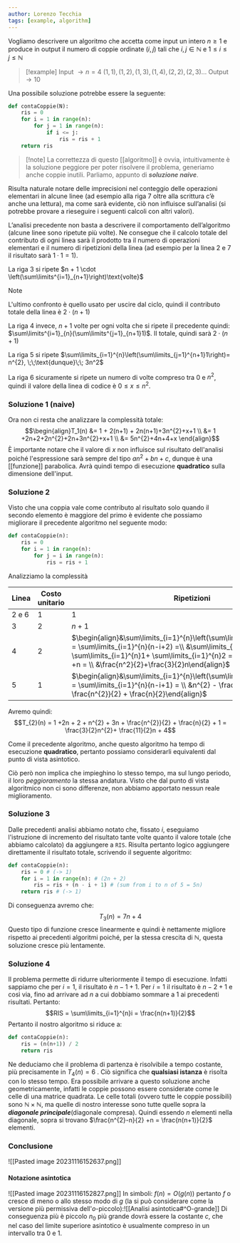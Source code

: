 ```yaml
---
author: Lorenzo Tecchia
tags: [example, algorithm]
---
```

Vogliamo descrivere un algoritmo che accetta come input un intero $n \geq 1$ e produce in output il numero di coppie ordinate $(i,j)$ tali che $i,j \in \mathbb{N}$ e $1 \leq i \leq j \leq \mathbb{N}$
> [!example]
> Input $\rightarrow n = 4$ 
> 	$(1,1), (1,2), (1,3), (1,4),(2,2),(2,3) \dots$
> Output $\rightarrow  10$

Una possibile soluzione potrebbe essere la seguente:
```python
def contaCoppie(N):
	ris = 0
	for i = 1 in range(n):
		for j = 1 in range(n):
			if i <= j:
				ris = ris + 1
	return ris
```

>[!note] La correttezza di questo [[algoritmo]] è ovvia, intuitivamente è la soluzione peggiore per poter risolvere il problema, generiamo anche coppie inutili.
> Parliamo, appunto di ***soluzione naive***.

Risulta naturale notare delle imprecisioni nel conteggio delle operazioni elementari in alcune linee (ad esempio alla riga $7$ oltre alla scrittura c’è anche una lettura), ma come sarà evidente, ciò non influisce sull’analisi (si potrebbe provare a rieseguire i seguenti calcoli con altri valori).

L’analisi precedente non basta a descrivere il comportamento dell’algoritmo (alcune linee sono ripetute più volte). Ne consegue che il calcolo totale del contributo di ogni linea sarà il prodotto tra il numero di operazioni elementari e il numero di ripetizioni della linea (ad esempio per la linea $2$ e $7$ il risultato sarà $1 \cdot 1 = 1$).

La riga $3$ si ripete $n + 1 \cdot \left(\sum\limits^{i=1}_{n+1}\right)\text{volte}$
>[!note]
> L'ultimo confronto è quello usato per uscire dal ciclo, quindi il contributo totale della linea è $2\cdot(n+1)$

La riga $4$ invece, $n+1$ volte per ogni volta che si ripete il precedente quindi: $\sum\limits^{i=1}_{n}(\sum\limits^{j=1}_{n+1}1)$. Il totale, quindi sarà $2 \cdot (n+1)$

La riga $5$ si ripete $\sum\limits_{i=1}^{n}\left(\sum\limits_{j=1}^{n+1}1\right)= n^{2}, \;\;\text{dunque}\;\; 3n^2$

La riga $6$ sicuramente si ripete un numero di volte compreso tra $0$ e $n^2$, quindi il valore della linea di codice è $0 \leq x \leq n^{2}$.

### Soluzione 1 (naive)
Ora non ci resta che analizzare la complessità totale:$$\begin{align}T_1(n) &= 1 + 2(n+1) + 2n(n+1)+3n^{2}+x+1 \\
&= 1 +2n+2+2n^{2}+2n+3n^{2}+x+1 \\ &= 5n^{2}+4n+4+x
\end{align}$$
È importante notare che il valore di $x$ non influisce sul risultato dell'analisi poiché l'espressione sarà sempre del tipo $an^{2}+bn + c$, dunque è una [[funzione]] parabolica. Avrà quindi tempo di esecuzione **quadratico** sulla dimensione dell'input.

### Soluzione 2
Visto che una coppia vale come contributo al risultato solo quando il secondo elemento è maggiore del primo è evidente che possiamo migliorare il precedente algoritmo nel seguente modo:
```python
def contaCoppie(n):
	ris = 0
	for i = 1 in range(n):
		for j = i in range(n):
			ris = ris + 1
```

Analizziamo la complessità

| Linea     | Costo unitario | Ripetizioni                                                                                                                                                                                                                                                   | Totale     |
| --------- | -------------- | ------------------------------------------------------------------------------------------------------------------------------------------------------------------------------------------------------------------------------------------------------------- | ---------- |
| $2$ e $6$ | 1              | 1                                                                                                                                                                                                                                                             | 1          |
| $3$       | 2              | $n+1$                                                                                                                                                                                                                                                         | $2(n+1)$   |
| $4$       | 2              | $\begin{align}&\sum\limits_{i=1}^{n}\left(\sum\limits_{j=1}^{n+1}1\right) = \sum\limits_{i=1}^{n}(n-i+2) =\\ &\sum\limits_{i=1}^{n}n- \sum\limits_{i=1}^{n}1+ \sum\limits_{i=1}^{n}2 =n^{2}- \frac{n(n+1)}{2} +n = \\ &\frac{n^2}{2}+\frac{3}{2}n\end{align}$ | $n^{2}+3n$ |
| $5$       | 1              | $\begin{align}&\sum\limits_{i=1}^{n}\left(\sum\limits_{j=1}^{n+1}1\right) = \sum\limits_{i=1}^{n}(n-i+1) = \\ &n^{2} - \frac{n(n+1)}{2} + n = \frac{n^{2}}{2} + \frac{n}{2}\end{align}$                                                                       | $\frac{n(n+1)}{2}$           |

Avremo quindi: $$T_{2}(n) = 1 +2n + 2 + n^{2} + 3n + \frac{n^{2}}{2} + \frac{n}{2} + 1 = \frac{3}{2}n^{2}+ \frac{11}{2}n + 4$$

Come il precedente algoritmo, anche questo algoritmo ha tempo di esecuzione **quadratico**, pertanto possiamo considerarli equivalenti dal punto di vista asintotico.

Ciò però non implica che impieghino lo stesso tempo, ma sul lungo periodo, il loro *peggioramento* la stessa andatura. Visto che dal punto di vista algoritmico non ci sono differenze, non abbiamo apportato nessun reale miglioramento.

### Soluzione 3
Dalle precedenti analisi abbiamo notato che, fissato $i$, eseguiamo l'istruzione di incremento del risultato tante volte quanto il valore totale (che abbiamo calcolato) da aggiungere a `RIS`. Risulta pertanto logico aggiungere direttamente il risultato totale, scrivendo il seguente algoritmo:
```python
def contaCoppie(n):
	ris = 0 # (-> 1)
	for i = 1 in range(n): # (2n + 2)
		ris = ris + (n - i + 1) # (sum from i to n of 5 = 5n)
	return ris # (-> 1)
```
Di conseguenza avremo che:$$T_{3}(n) = 7n + 4$$
Questo tipo di funzione cresce linearmente e quindi è nettamente migliore rispetto ai precedenti algoritmi poiché, per la stessa crescita di $\mathbb{N}$, questa soluzione cresce più lentamente.

### Soluzione 4
Il problema permette di ridurre ulteriormente il tempo di esecuzione.
Infatti sappiamo che per $i=1$, il risultato è $n -1 +1$.
Per $i=1$ il risultato è $n-2+1$ e così via, fino ad arrivare ad $n$ a cui dobbiamo sommare a $1$ ai precedenti risultati. Pertanto:$$RIS = \sum\limits_{i=1}^{n}i = \frac{n(n+1)}{2}$$
Pertanto il nostro algoritmo si riduce a:
```python
def contaCoppie(n):
	ris = (n(n+1)) / 2
	return ris
```
Ne deduciamo che il problema di partenza è risolvibile a tempo costante, più precisamente in $T_{4}(n) = 6$ . Ciò significa che **qualsiasi istanza** è risolta con lo stesso tempo.
Era possibile arrivare a questo soluzione anche geometricamente, infatti le coppie possono essere considerate come le celle di una matrice quadrata.
Le celle totali (ovvero tutte le coppie possibili) sono $\mathbb{N} \times \mathbb{N}$, ma quelle di nostro interesse sono tutte quelle sopra la ***diagonale principale***(diagonale compresa).
Quindi essendo $n$ elementi nella diagonale, sopra si trovano $\frac{n^{2}-n}{2} +n = \frac{n(n+1)}{2}$ elementi.

### Conclusione
![[Pasted image 20231116152637.png]]
#### Notazione asintotica
![[Pasted image 20231116152827.png]]
In simboli: $f(n) = O(g(n))$ pertanto $f$ o cresce di meno o allo stesso modo di $g$ (la si può considerare come la versione più permissiva dell'$o$-piccolo):![[Analisi asintotica#^O-grande]]
Di conseguenza più è piccolo $n_{0}$ più grande dovrà essere la costante $c$, che nel caso del limite superiore asintotico è usualmente compreso in un intervallo tra $0$ e $1$.
